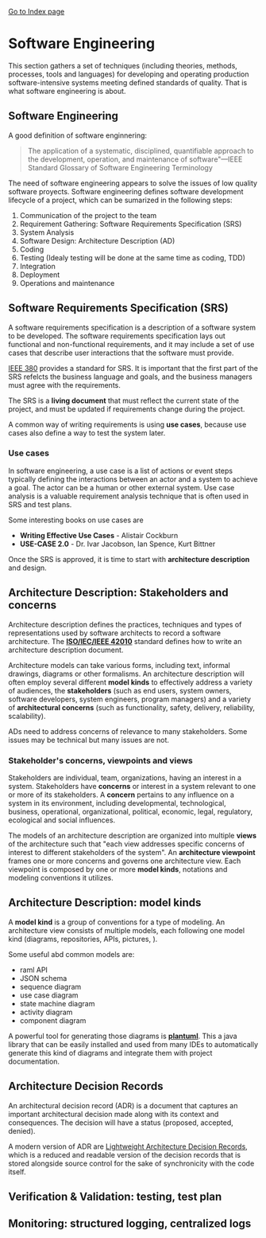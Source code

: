 [Go to Index page](https://github.com/Catacrockers/WikiTocha/blob/master/en/INDEX.md)

# Software Engineering

This section gathers a set of techniques (including theories, methods, processes, tools and languages) for developing and operating production software-intensive systems meeting defined standards of quality. That is what software engineering is about.

## Software Engineering
A good definition of software enginnering:

> The application of a systematic, disciplined, quantifiable approach to the development, operation, and maintenance of software"—IEEE Standard Glossary of Software Engineering Terminology

The need of software engineering appears to solve the issues of low quality software proyects. Software engineering defines software development lifecycle of a project, which can be sumarized in the following steps:

1. Communication of the project to the team
2. Requirement Gathering: Software Requirements Specification (SRS)
3. System Analysis 
4. Software Design: Architecture Description (AD)
5. Coding 
6. Testing (Idealy testing will be done at the same time as coding, TDD) 
7. Integration 
8. Deployment 
9. Operations and maintenance 

## Software Requirements Specification (SRS)

A software requirements specification is a description of a software system to be developed. The software requirements specification lays out functional and non-functional requirements, and it may include a set of use cases that describe user interactions that the software must provide.

[IEEE 380](http://www.cse.msu.edu/~cse870/IEEEXplore-SRS-template.pdf) provides a standard for SRS. It is important that the first part of the SRS refelcts the business language and goals, and the business managers must agree with the requirements. 

The SRS is a **living document** that must reflect the current state of the project, and must be updated if requirements change during the project.

A common way of writing requirements is using **use cases**, because use cases also define a way to test the system later.

### Use cases

In software engineering, a use case is a list of actions or event steps typically defining the interactions between an actor and a system to achieve a goal. The actor can be a human or other external system. Use case analysis is a valuable requirement analysis technique that is often used in SRS and test plans. 

Some interesting books on use cases are
+ **Writing Effective Use Cases** - Alistair Cockburn
+ **USE-CASE 2.0** - Dr. Ivar Jacobson, Ian Spence, Kurt Bittner

Once the SRS is approved, it is time to start with **architecture description** and design.


## Architecture Description: Stakeholders and concerns

Architecture description defines the practices, techniques and types of representations used by software architects to record a software architecture. The [**ISO/IEC/IEEE 42010**](http://www.iso-architecture.org/ieee-1471/cm/) standard defines how to write an architecture description document.

Architecture models can take various forms, including text, informal drawings, diagrams or other formalisms. An architecture description will often employ several different **model kinds** to effectively address a variety of audiences, the **stakeholders** (such as end users, system owners, software developers, system engineers, program managers) and a variety of **architectural concerns** (such as functionality, safety, delivery, reliability, scalability).

ADs need to address concerns of relevance to many stakeholders. Some issues may be technical but many issues are not.

### Stakeholder's concerns, viewpoints and views

Stakeholders are individual, team, organizations, having an interest in a system. Stakeholders have **concerns** or interest in a system relevant to one or more of its stakeholders. A **concern** pertains to any influence on a system in its environment, including developmental, technological, business, operational, organizational, political, economic, legal, regulatory, ecological and social influences.

The models of an architecture description are organized into multiple **views** of the architecture such that "each view addresses specific concerns of interest to different stakeholders of the system". An **architecture viewpoint** frames one or more concerns and governs one architecture view. Each viewpoint is composed by one or more **model kinds**, notations and modeling conventions it utilizes.

## Architecture Description: model kinds

A **model kind** is a group of conventions for a type of modeling. An architecture view consists of multiple models, each following one model kind (diagrams, repositories, APIs, pictures, ). 

Some useful abd common models are:
- raml API
- JSON schema
- sequence diagram
- use case diagram
- state machine diagram
- activity diagram
- component diagram

A powerful tool for generating those diagrams is [**plantuml**](http://plantuml.com/). This a java library that can be easily installed and used from many IDEs to automatically generate this kind of diagrams and integrate them with project documentation.

## Architecture Decision Records

An architectural decision record (ADR) is a document that captures an important architectural decision made along with its context and consequences. The decision will have a status (proposed, accepted, denied). 

A modern version of ADR are [Lightweight Architecture Decision Records](https://www.thoughtworks.com/radar/techniques/lightweight-architecture-decision-records), which is a reduced and readable version of the decision records that is stored alongside source control for the sake of synchronicity with the code itself. 

## Verification & Validation: testing, test plan

## Monitoring: structured logging, centralized logs

